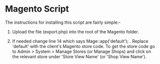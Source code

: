 Magento Script
==============

The instructions for installing this script are fairly simple:-

1) Upload the file (export.php) into the root of the Magento folder.

2) If needed change line 14 which says Mage::app('default'); . Replace 'default' with the client's Magento store code. To get the store code go to Admin > System > Manage Stores (or Manage Shops) and click on the relevant store under 'Store View Name' (or 'Shop View Name').

